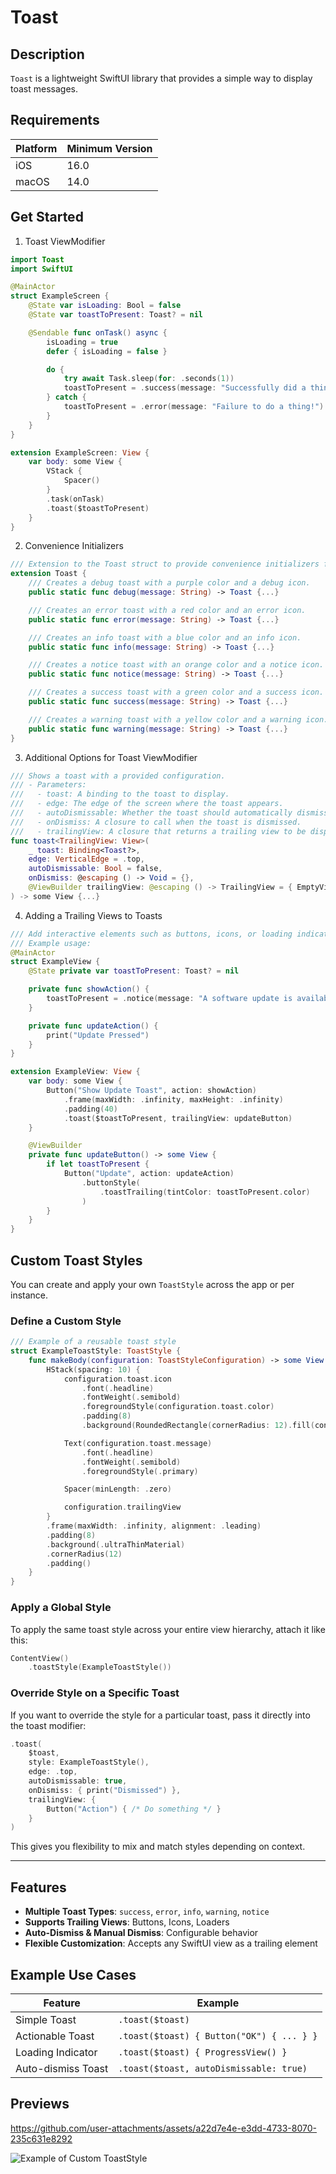 # Toast

## Description
`Toast` is a lightweight SwiftUI library that provides a simple way to display toast messages.

## Requirements

| Platform | Minimum Version |
|----------|-----------------|
| iOS      | 16.0            |
| macOS    | 14.0            |

## Get Started

1. Toast ViewModifier
```swift
import Toast
import SwiftUI

@MainActor
struct ExampleScreen {
    @State var isLoading: Bool = false
    @State var toastToPresent: Toast? = nil

    @Sendable func onTask() async {
        isLoading = true
        defer { isLoading = false }

        do {
            try await Task.sleep(for: .seconds(1))
            toastToPresent = .success(message: "Successfully did a thing!")
        } catch {
            toastToPresent = .error(message: "Failure to do a thing!")
        }
    }
}

extension ExampleScreen: View {
    var body: some View {
        VStack {
            Spacer()
        }
        .task(onTask)
        .toast($toastToPresent)
    }
}
```

2. Convenience Initializers
```swift
/// Extension to the Toast struct to provide convenience initializers for different types of toasts.
extension Toast {
    /// Creates a debug toast with a purple color and a debug icon.
    public static func debug(message: String) -> Toast {...}

    /// Creates an error toast with a red color and an error icon.
    public static func error(message: String) -> Toast {...}

    /// Creates an info toast with a blue color and an info icon.
    public static func info(message: String) -> Toast {...}

    /// Creates a notice toast with an orange color and a notice icon.
    public static func notice(message: String) -> Toast {...}

    /// Creates a success toast with a green color and a success icon.
    public static func success(message: String) -> Toast {...}

    /// Creates a warning toast with a yellow color and a warning icon.
    public static func warning(message: String) -> Toast {...}
}
```

3. Additional Options for Toast ViewModifier
```swift
/// Shows a toast with a provided configuration.
/// - Parameters:
///   - toast: A binding to the toast to display.
///   - edge: The edge of the screen where the toast appears.
///   - autoDismissable: Whether the toast should automatically dismiss.
///   - onDismiss: A closure to call when the toast is dismissed.
///   - trailingView: A closure that returns a trailing view to be displayed in the toast.
func toast<TrailingView: View>(
    _ toast: Binding<Toast?>,
    edge: VerticalEdge = .top,
    autoDismissable: Bool = false,
    onDismiss: @escaping () -> Void = {},
    @ViewBuilder trailingView: @escaping () -> TrailingView = { EmptyView() }
) -> some View {...}
```

4. Adding a Trailing Views to Toasts
```swift
/// Add interactive elements such as buttons, icons, or loading indicators to the toast message.
/// Example usage:
@MainActor
struct ExampleView {
    @State private var toastToPresent: Toast? = nil

    private func showAction() {
        toastToPresent = .notice(message: "A software update is available.")
    }

    private func updateAction() {
        print("Update Pressed")
    }
}

extension ExampleView: View {
    var body: some View {
        Button("Show Update Toast", action: showAction)
            .frame(maxWidth: .infinity, maxHeight: .infinity)
            .padding(40)
            .toast($toastToPresent, trailingView: updateButton)
    }

    @ViewBuilder
    private func updateButton() -> some View {
        if let toastToPresent {
            Button("Update", action: updateAction)
                .buttonStyle(
                    .toastTrailing(tintColor: toastToPresent.color)
                )
        }
    }
}
```


## Custom Toast Styles

You can create and apply your own `ToastStyle` across the app or per instance.

### Define a Custom Style

```swift
/// Example of a reusable toast style
struct ExampleToastStyle: ToastStyle {
    func makeBody(configuration: ToastStyleConfiguration) -> some View {
        HStack(spacing: 10) {
            configuration.toast.icon
                .font(.headline)
                .fontWeight(.semibold)
                .foregroundStyle(configuration.toast.color)
                .padding(8)
                .background(RoundedRectangle(cornerRadius: 12).fill(configuration.toast.color.opacity(0.3)))

            Text(configuration.toast.message)
                .font(.headline)
                .fontWeight(.semibold)
                .foregroundStyle(.primary)

            Spacer(minLength: .zero)

            configuration.trailingView
        }
        .frame(maxWidth: .infinity, alignment: .leading)
        .padding(8)
        .background(.ultraThinMaterial)
        .cornerRadius(12)
        .padding()
    }
}
```

### Apply a Global Style

To apply the same toast style across your entire view hierarchy, attach it like this:

```swift
ContentView()
    .toastStyle(ExampleToastStyle())
```

### Override Style on a Specific Toast

If you want to override the style for a particular toast, pass it directly into the toast modifier:

```swift
.toast(
    $toast,
    style: ExampleToastStyle(),
    edge: .top,
    autoDismissable: true,
    onDismiss: { print("Dismissed") },
    trailingView: {
        Button("Action") { /* Do something */ }
    }
)
```

This gives you flexibility to mix and match styles depending on context.

---

## Features
- **Multiple Toast Types**: `success`, `error`, `info`, `warning`, `notice`
- **Supports Trailing Views**: Buttons, Icons, Loaders
- **Auto-Dismiss & Manual Dismiss**: Configurable behavior
- **Flexible Customization**: Accepts any SwiftUI view as a trailing element

## Example Use Cases

| Feature            | Example                                        |
|--------------------|------------------------------------------------|
| Simple Toast       | `.toast($toast)`                               |
| Actionable Toast   | `.toast($toast) { Button("OK") { ... } }`      |
| Loading Indicator  | `.toast($toast) { ProgressView() }`            |
| Auto-dismiss Toast | `.toast($toast, autoDismissable: true)`        |

## Previews

https://github.com/user-attachments/assets/a22d7e4e-e3dd-4733-8070-235c631e8292

![Example of Custom ToastStyle](https://github.com/user-attachments/assets/b7a1e2c6-468f-4243-acca-8f63f96f41da)
